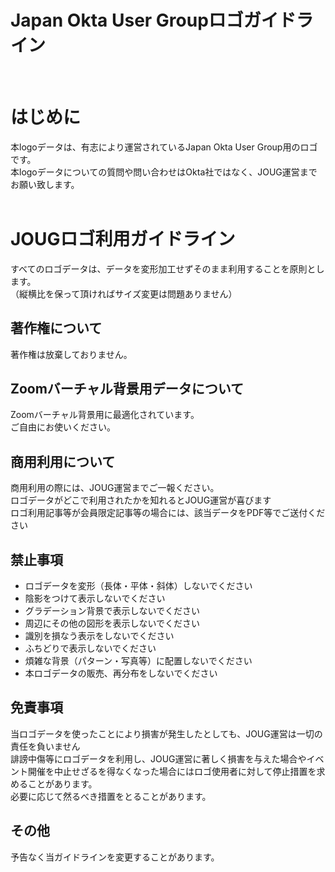 # Japan Okta User Groupロゴガイドライン
<br>

# はじめに
本logoデータは、有志により運営されているJapan Okta User Group用のロゴです。<br>
本logoデータについての質問や問い合わせはOkta社ではなく、JOUG運営までお願い致します。
<br><br>

# JOUGロゴ利用ガイドライン
すべてのロゴデータは、データを変形加工せずそのまま利用することを原則とします。<br>
（縦横比を保って頂ければサイズ変更は問題ありません）

## 著作権について
著作権は放棄しておりません。

## Zoomバーチャル背景用データについて
Zoomバーチャル背景用に最適化されています。<br>
ご自由にお使いください。<br>

## 商用利用について
商用利用の際には、JOUG運営までご一報ください。<br>
ロゴデータがどこで利用されたかを知れるとJOUG運営が喜びます<br>
ロゴ利用記事等が会員限定記事等の場合には、該当データをPDF等でご送付ください

## 禁止事項
* ロゴデータを変形（長体・平体・斜体）しないでください
* 陰影をつけて表示しないでください
* グラデーション背景で表示しないでください
* 周辺にその他の図形を表示しないでください
* 識別を損なう表示をしないでください
* ふちどりで表示しないでください
* 煩雑な背景（パターン・写真等）に配置しないでください
* 本ロゴデータの販売、再分布をしないでください

## 免責事項
当ロゴデータを使ったことにより損害が発生したとしても、JOUG運営は一切の責任を負いません<br>
誹謗中傷等にロゴデータを利用し、JOUG運営に著しく損害を与えた場合やイベント開催を中止せざるを得なくなった場合にはロゴ使用者に対して停止措置を求めることがあります。<br>
必要に応じて然るべき措置をとることがあります。


## その他
予告なく当ガイドラインを変更することがあります。


